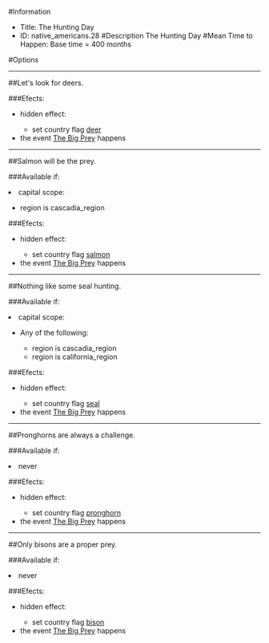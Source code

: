 #Information
 - Title: The Hunting Day
 - ID: native_americans.28
#Description
The Hunting Day
#Mean Time to Happen:
Base time = 400 months

#Options

___
##Let's look for deers.

###Efects:<ul><li>hidden effect:</li><ul><li>set country flag [deer](../flags/deer.md)</li></ul><li>the event [The Big Prey](../events/the_big_prey.md) happens</li></ul>

___
##Salmon will be the prey.

###Available if:
<li>capital scope:</li><ul><li>region is cascadia_region</li></ul>

###Efects:<ul><li>hidden effect:</li><ul><li>set country flag [salmon](../flags/salmon.md)</li></ul><li>the event [The Big Prey](../events/the_big_prey.md) happens</li></ul>

___
##Nothing like some seal hunting.

###Available if:
<li>capital scope:</li><ul><li>Any of the following:</li><ul><li>region is cascadia_region</li><li>region  is california_region</li></ul></ul>

###Efects:<ul><li>hidden effect:</li><ul><li>set country flag [seal](../flags/seal.md)</li></ul><li>the event [The Big Prey](../events/the_big_prey.md) happens</li></ul>

___
##Pronghorns are always a challenge.

###Available if:
<li>never</li>

###Efects:<ul><li>hidden effect:</li><ul><li>set country flag [pronghorn](../flags/pronghorn.md)</li></ul><li>the event [The Big Prey](../events/the_big_prey.md) happens</li></ul>

___
##Only bisons are a proper prey.

###Available if:
<li>never</li>

###Efects:<ul><li>hidden effect:</li><ul><li>set country flag [bison](../flags/bison.md)</li></ul><li>the event [The Big Prey](../events/the_big_prey.md) happens</li></ul>
